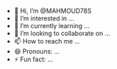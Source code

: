 - 👋 Hi, I’m @MAHMOUD78S
- 👀 I’m interested in ...
- 🌱 I’m currently learning ...
- 💞️ I’m looking to collaborate on ...
- 📫 How to reach me ...
- 😄 Pronouns: ...
- ⚡ Fun fact: ...

<!---
MAHMOUD78S/MAHMOUD78S is a ✨ special ✨ repository because its `README.md` (this file) appears on your GitHub profile.
You can click the Preview link to take a look at your changes.
--->
